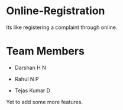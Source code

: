 # Online-Registration

Its like registering a complaint through online.

# Team Members

* Darshan H N

* Rahul N P

* Tejas Kumar D

Yet to add some more features.
